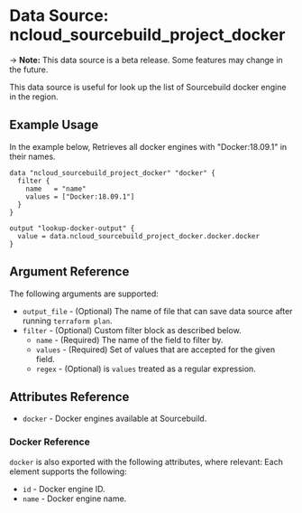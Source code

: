 # Data Source: ncloud_sourcebuild_project_docker

-> **Note:** This data source is a beta release. Some features may change in the future.

This data source is useful for look up the list of Sourcebuild docker engine in the region.

## Example Usage

In the example below, Retrieves all docker engines with "Docker:18.09.1" in their names.

```hcl
data "ncloud_sourcebuild_project_docker" "docker" {
  filter {
    name   = "name"
    values = ["Docker:18.09.1"]
  }
}

output "lookup-docker-output" {
  value = data.ncloud_sourcebuild_project_docker.docker.docker
}
```

## Argument Reference

The following arguments are supported:

* `output_file` - (Optional) The name of file that can save data source after running `terraform plan`.
* `filter` - (Optional) Custom filter block as described below.
    * `name` - (Required) The name of the field to filter by.
    * `values` - (Required) Set of values that are accepted for the given field.
    * `regex` - (Optional) is `values` treated as a regular expression.

## Attributes Reference

* `docker` - Docker engines available at Sourcebuild.

### Docker Reference

`docker` is also exported with the following attributes, where relevant: Each element supports the following:

* `id` - Docker engine ID.
* `name` - Docker engine name.
